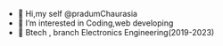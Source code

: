 - 👋 Hi,my self @pradumChaurasia
- 👀 I’m interested in Coding,web developing
- 🌱 Btech , branch  Electronics Engineering(2019-2023)

<!---
pradumChaurasia/pradumChaurasia is a ✨ special ✨ repository because its `README.md` (this file) appears on your GitHub profile.
You can click the Preview link to take a look at your changes.
--->
